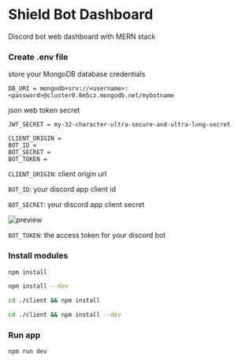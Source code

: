 # Shield Bot Dashboard

Discord bot web dashboard with MERN stack

### Create .env file

store your MongoDB database credentials

```
DB_URI = mongodb+srv://<username>:<password>@cluster0.6m5cz.mongodb.net/mybotname
```

json web token secret

```
JWT_SECRET = my-32-character-ultra-secure-and-ultra-long-secret
```

```
CLIENT_ORIGIN =
BOT_ID = 
BOT_SECRET = 
BOT_TOKEN =
```
`CLIENT_ORIGIN`: client origin url

`BOT_ID`: your discord app client id

`BOT_SECRET`: your discord app client secret

![preview](https://i.postimg.cc/K8tVxHF8/Screenshot-2022-02-20-162158.png)

`BOT_TOKEN`: the access token for your discord bot

### Install modules

```bash
npm install
```

```bash
npm install --dev
```

```bash
cd ./client && npm install
```

```bash
cd ./client && npm install --dev
```

### Run app

```bash
npm run dev
```
